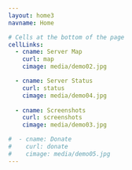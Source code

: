 ```yaml
---
layout: home3
navname: Home

# Cells at the bottom of the page
cellLinks:
  - cname: Server Map
    curl: map
    cimage: media/demo02.jpg

  - cname: Server Status
    curl: status
    cimage: media/demo04.jpg
    
  - cname: Screenshots
    curl: screenshots
    cimage: media/demo03.jpg

#  - cname: Donate
#    curl: donate
#    cimage: media/demo05.jpg
---
```

